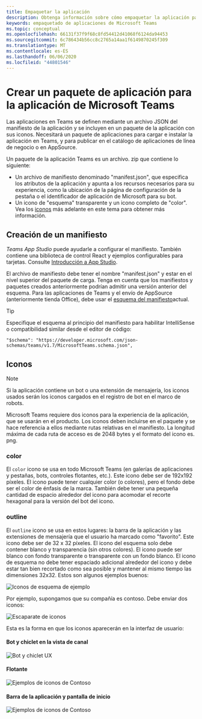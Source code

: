```yaml
---
title: Empaquetar la aplicación
description: Obtenga información sobre cómo empaquetar la aplicación para probarla, cargarla y publicarla en Microsoft Teams.
keywords: empaquetado de aplicaciones de Microsoft Teams
ms.topic: conceptual
ms.openlocfilehash: 66131f37f9f68c8fd54412d41068f6124da94453
ms.sourcegitcommit: 6c786434b56cc8c2765a14aa1f6149870245f309
ms.translationtype: MT
ms.contentlocale: es-ES
ms.lasthandoff: 06/06/2020
ms.locfileid: "44801546"
---
```

# <a name="create-an-app-package-for-your-microsoft-teams-app"></a>Crear un paquete de aplicación para la aplicación de Microsoft Teams

Las aplicaciones en Teams se definen mediante un archivo JSON del manifiesto de la aplicación y se incluyen en un paquete de la aplicación con sus iconos. Necesitará un paquete de aplicaciones para cargar e instalar la aplicación en Teams, y para publicar en el catálogo de aplicaciones de línea de negocio o en AppSource.

Un paquete de la aplicación Teams es un archivo. zip que contiene lo siguiente:

* Un archivo de manifiesto denominado "manifest.json", que especifica los atributos de la aplicación y apunta a los recursos necesarios para su experiencia, como la ubicación de la página de configuración de la pestaña o el identificador de aplicación de Microsoft para su bot.
* Un icono de "esquema" transparente y un icono completo de "color". Vea los [iconos](#icons) más adelante en este tema para obtener más información.

## <a name="creating-a-manifest"></a>Creación de un manifiesto

*Teams App Studio* puede ayudarle a configurar el manifiesto. También contiene una biblioteca de control React y ejemplos configurables para tarjetas. Consulte [Introducción a App Studio](~/concepts/build-and-test/app-studio-overview.md).

El archivo de manifiesto debe tener el nombre "manifest.json" y estar en el nivel superior del paquete de carga. Tenga en cuenta que los manifiestos y paquetes creados anteriormente podrían admitir una versión anterior del esquema. Para las aplicaciones de Teams y el envío de AppSource (anteriormente tienda Office), debe usar el [esquema del manifiesto](~/resources/schema/manifest-schema.md)actual.

> [!TIP]
> Especifique el esquema al principio del manifiesto para habilitar IntelliSense o compatibilidad similar desde el editor de código:
>
> `"$schema": "https://developer.microsoft.com/json-schemas/teams/v1.7/MicrosoftTeams.schema.json",`

## <a name="icons"></a>Iconos

> [!Note]
> Si la aplicación contiene un bot o una extensión de mensajería, los iconos usados serán los iconos cargados en el registro de bot en el marco de robots.

Microsoft Teams requiere dos iconos para la experiencia de la aplicación, que se usarán en el producto. Los iconos deben incluirse en el paquete y se hace referencia a ellos mediante rutas relativas en el manifiesto. La longitud máxima de cada ruta de acceso es de 2048 bytes y el formato del icono es. png.

### <a name="color"></a>color

El `color` icono se usa en todo Microsoft Teams (en galerías de aplicaciones y pestañas, bots, controles flotantes, etc.). Este icono debe ser de 192x192 píxeles. El icono puede tener cualquier color (o colores), pero el fondo debe ser el color de énfasis de la marca. También debe tener una pequeña cantidad de espacio alrededor del icono para acomodar el recorte hexagonal para la versión del bot del icono.

### <a name="outline"></a>outline

El `outline` icono se usa en estos lugares: la barra de la aplicación y las extensiones de mensajería que el usuario ha marcado como "favorito". Este icono debe ser de 32 x 32 píxeles. El icono del esquema solo debe contener blanco y transparencia (sin otros colores). El icono puede ser blanco con fondo transparente o transparente con un fondo blanco. El icono de esquema no debe tener espaciado adicional alrededor del icono y debe estar tan bien recortado como sea posible y mantener al mismo tiempo las dimensiones 32x32. Estos son algunos ejemplos buenos:

![Iconos de esquema de ejemplo](~/assets/images/icons/sample20x20s.png)

Por ejemplo, supongamos que su compañía es contoso. Debe enviar dos iconos:

![Escaparate de iconos](~/assets/images/framework/framework_submit_icon.png)

Esta es la forma en que los iconos aparecerán en la interfaz de usuario:

#### <a name="bot-and-chiclet-in-channel-view"></a>Bot y chiclet en la vista de canal

![Bot y chiclet UX](~/assets/images/icons/botandchiclet.png)

#### <a name="flyout"></a>Flotante

![Ejemplos de iconos de Contoso](~/assets/images/icons/flyout.png)

#### <a name="app-bar-and-home-screen"></a>Barra de la aplicación y pantalla de inicio

![Ejemplos de iconos de Contoso](~/assets/images/icons/appbarhomescreen.png)
